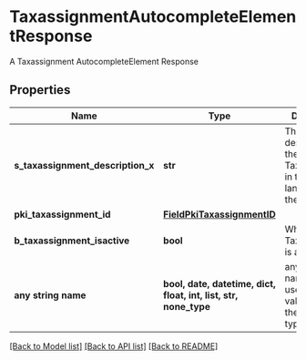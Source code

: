 # TaxassignmentAutocompleteElementResponse

A Taxassignment AutocompleteElement Response

## Properties
Name | Type | Description | Notes
------------ | ------------- | ------------- | -------------
**s_taxassignment_description_x** | **str** | The description of the Taxassignment  in the language of the requester | 
**pki_taxassignment_id** | [**FieldPkiTaxassignmentID**](FieldPkiTaxassignmentID.md) |  | 
**b_taxassignment_isactive** | **bool** | Whether the Taxassignment is active or not | 
**any string name** | **bool, date, datetime, dict, float, int, list, str, none_type** | any string name can be used but the value must be the correct type | [optional]

[[Back to Model list]](../README.md#documentation-for-models) [[Back to API list]](../README.md#documentation-for-api-endpoints) [[Back to README]](../README.md)


